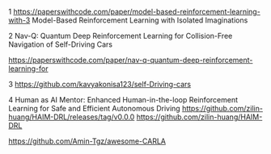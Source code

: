 1  https://paperswithcode.com/paper/model-based-reinforcement-learning-with-3
Model-Based Reinforcement Learning with Isolated Imaginations

2 Nav-Q: Quantum Deep Reinforcement Learning for Collision-Free Navigation of Self-Driving Cars

https://paperswithcode.com/paper/nav-q-quantum-deep-reinforcement-learning-for

 3 https://github.com/kavyakonisa123/self-Driving-cars

 4 Human as AI Mentor: Enhanced Human-in-the-loop Reinforcement Learning for Safe and Efficient Autonomous Driving
 https://github.com/zilin-huang/HAIM-DRL/releases/tag/v0.0.0
 https://github.com/zilin-huang/HAIM-DRL


https://github.com/Amin-Tgz/awesome-CARLA